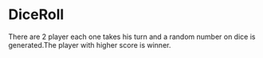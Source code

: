 # DiceRoll
  There are 2 player each one takes his turn and a random number on dice is generated.The player with higher score is winner.